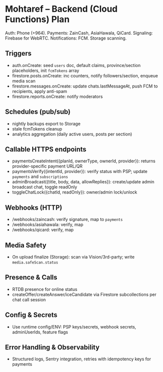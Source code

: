 # Mohtaref – Backend (Cloud Functions) Plan

Auth: Phone (+964). Payments: ZainCash, AsiaHawala, QiCard. Signaling: Firebase for WebRTC. Notifications: FCM. Storage scanning.

## Triggers
- auth.onCreate: seed `users` doc, default claims, province/section placeholders, init `fcmTokens` array
- firestore.posts.onCreate: inc counters, notify followers/section, enqueue media scan
- firestore.messages.onCreate: update chats.lastMessageAt, push FCM to recipients, apply anti-spam
- firestore.reports.onCreate: notify moderators

## Schedules (pub/sub)
- nightly backups export to Storage
- stale fcmTokens cleanup
- analytics aggregation (daily active users, posts per section)

## Callable HTTPS endpoints
- paymentsCreateIntent({planId, ownerType, ownerId, provider}): returns provider-specific payment URL/QR
- paymentsVerify({intentId, provider}): verify status with PSP; update `payments` and `subscriptions`
- adminBroadcast({title, body, data, allowReplies}): create/update admin broadcast chat, toggle readOnly
- toggleChatLock({chatId, readOnly}): owner/admin lock/unlock

## Webhooks (HTTP)
- /webhooks/zaincash: verify signature, map to `payments`
- /webhooks/asiahawala: verify, map
- /webhooks/qicard: verify, map

## Media Safety
- On upload finalize (Storage): scan via Vision/3rd-party; write `media.safeScan.status`

## Presence & Calls
- RTDB presence for online status
- createOffer/createAnswer/iceCandidate via Firestore subcollections per chat call session

## Config & Secrets
- Use runtime config/ENV: PSP keys/secrets, webhook secrets, adminUserIds, feature flags

## Error Handling & Observability
- Structured logs, Sentry integration, retries with idempotency keys for payments
